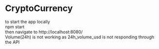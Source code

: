 # CryptoCurrency <br> 
to start the app locally <br> 
npm start <br> 
then navigate to http://localhost:8080/ <br> 
Volume(24h) is not working as 24h_volume_usd is not responding through the API
